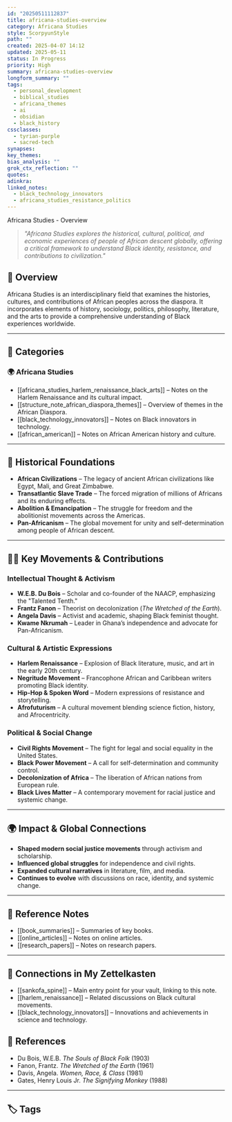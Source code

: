 ```yaml
---
id: "20250511112837"
title: africana-studies-overview
category: Africana Studies
style: ScorpyunStyle
path: ""
created: 2025-04-07 14:12
updated: 2025-05-11
status: In Progress
priority: High
summary: africana-studies-overview
longform_summary: ""
tags:
  - personal_development
  - biblical_studies
  - africana_themes
  - ai
  - obsidian
  - black_history
cssclasses:
  - tyrian-purple
  - sacred-tech
synapses: 
key_themes: 
bias_analysis: ""
grok_ctx_reflection: ""
quotes: 
adinkra: 
linked_notes:
  - black_technology_innovators
  - africana_studies_resistance_politics
---
```


 Africana Studies - Overview

> _"Africana Studies explores the historical, cultural, political, and economic experiences of people of African descent globally, offering a critical framework to understand Black identity, resistance, and contributions to civilization."_

## 📌 Overview

Africana Studies is an interdisciplinary field that examines the histories, cultures, and contributions of African peoples across the diaspora. It incorporates elements of history, sociology, politics, philosophy, literature, and the arts to provide a comprehensive understanding of Black experiences worldwide.

---

## 📂 Categories

### 🌍 **Africana Studies**

- [[africana_studies_harlem_renaissance_black_arts]] – Notes on the Harlem Renaissance and its cultural impact.
- [[structure_note_african_diaspora_themes]] – Overview of themes in the African Diaspora.
- [[black_technology_innovators]] – Notes on Black innovators in technology.
- [[african_american]] – Notes on African American history and culture.

---

## 📜 Historical Foundations

- **African Civilizations** – The legacy of ancient African civilizations like Egypt, Mali, and Great Zimbabwe.
- **Transatlantic Slave Trade** – The forced migration of millions of Africans and its enduring effects.
- **Abolition & Emancipation** – The struggle for freedom and the abolitionist movements across the Americas.
- **Pan-Africanism** – The global movement for unity and self-determination among people of African descent.

---

## ✊🏾 Key Movements & Contributions

### **Intellectual Thought & Activism**

- **W.E.B. Du Bois** – Scholar and co-founder of the NAACP, emphasizing the "Talented Tenth."
- **Frantz Fanon** – Theorist on decolonization (_The Wretched of the Earth_).
- **Angela Davis** – Activist and academic, shaping Black feminist thought.
- **Kwame Nkrumah** – Leader in Ghana’s independence and advocate for Pan-Africanism.

### **Cultural & Artistic Expressions**

- **Harlem Renaissance** – Explosion of Black literature, music, and art in the early 20th century.
- **Negritude Movement** – Francophone African and Caribbean writers promoting Black identity.
- **Hip-Hop & Spoken Word** – Modern expressions of resistance and storytelling.
- **Afrofuturism** – A cultural movement blending science fiction, history, and Afrocentricity.

### **Political & Social Change**

- **Civil Rights Movement** – The fight for legal and social equality in the United States.
- **Black Power Movement** – A call for self-determination and community control.
- **Decolonization of Africa** – The liberation of African nations from European rule.
- **Black Lives Matter** – A contemporary movement for racial justice and systemic change.

---

## 🌍 Impact & Global Connections

- **Shaped modern social justice movements** through activism and scholarship.
- **Influenced global struggles** for independence and civil rights.
- **Expanded cultural narratives** in literature, film, and media.
- **Continues to evolve** with discussions on race, identity, and systemic change.

---

## 📖 Reference Notes

- [[book_summaries]] – Summaries of key books.
- [[online_articles]] – Notes on online articles.
- [[research_papers]] – Notes on research papers.

---

## 🔗 Connections in My Zettelkasten

- [[sankofa_spine]] – Main entry point for your vault, linking to this note.
- [[harlem_renaissance]] – Related discussions on Black cultural movements.
- [[black_technology_innovators]] – Innovations and achievements in science and technology.

## 📖 References

- Du Bois, W.E.B. _The Souls of Black Folk_ (1903)
- Fanon, Frantz. _The Wretched of the Earth_ (1961)
- Davis, Angela. _Women, Race, & Class_ (1981)
- Gates, Henry Louis Jr. _The Signifying Monkey_ (1988)

---

## 🏷️ Tags




